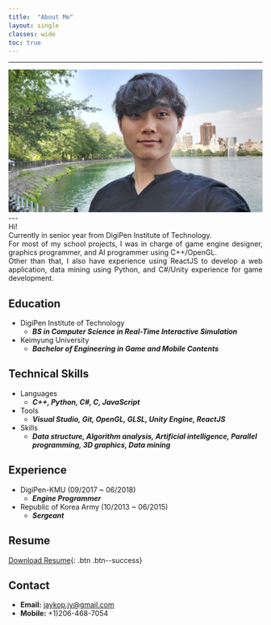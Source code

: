 ```yaml
---
title:  "About Me"
layout: single
classes: wide
toc: true
---
```

  
---
<div style="text-align:center">
    <a href="/assets/images/face.png"><img src="/assets/images/face.jpg"></a>
</div>
---
<div style="text-align: justify"> 
Hi!  <br>
Currently in senior year from DigiPen Institute of Technology.  <br>
For most of my school projects, I was in charge of game engine designer, graphics programmer, and AI programmer using C++/OpenGL.  <br>
Other than that, I also have experience using ReactJS to develop a web application, data mining using Python, and C#/Unity experience for game development.  
</div>
  
Education
---
* DigiPen Institute of Technology
    - ***BS in Computer Science in Real-Time Interactive Simulation***
* Keimyung University
    - ***Bachelor of Engineering in Game and Mobile Contents***

Technical Skills
---
* Languages
    - ***C++, Python, C#, C, JavaScript***
* Tools
    - ***Visual Studio, Git, OpenGL, GLSL, Unity Engine, ReactJS***
* Skills
    - ***Data structure, Algorithm analysis, Artificial intelligence, Parallel programming, 3D graphics, Data mining***

Experience
---
* DigiPen-KMU (09/2017 ~ 06/2018) 
    - ***Engine Programmer*** 
* Republic of Korea Army (10/2013 ~ 06/2015)
    - ***Sergeant*** 

Resume
---
[Download Resume](https://jaykop.github.io/download/Resume-JuyongJeong.pdf){: .btn .btn--success}  

Contact
---
* **Email:** jaykop.jy@gmail.com  
* **Mobile:** +1)206-468-7054
  
<!-- [Facebook](#https://www.facebook.com/jaykop.jy/){: .btn .btn--facebook}
[LinkedIn](#https://www.linkedin.com/in/juyong-jeong/){: .btn .btn--linkedin}
[Github](#https://github.com/jaykop/){: .btn .btn--dark} -->
  
